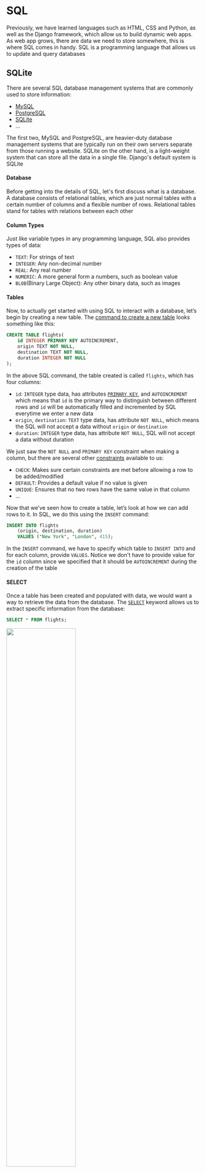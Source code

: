 # SQL

Previously, we have learned languages such as HTML, CSS and Python, as well as the Django framework, which allow us to build dynamic web apps. As web app grows, there are data we need to store somewhere, this is where SQL comes in handy. SQL is a programming language that allows us to update and query databases

## SQLite

There are several SQL database management systems that are commonly used to store information:

- [MySQL](https://www.mysql.com/)
- [PostgreSQL](https://www.postgresql.org/)
- [SQLite](https://www.sqlite.org/index.html)
- ...

The first two, MySQL and PostgreSQL, are heavier-duty database management systems that are typically run on their own servers separate from those running a website. SQLite on the other hand, is a light-weight system that can store all the data in a single file. Django's default system is SQLite

#### Database

Before getting into the details of SQL, let's first discuss what is a database. A database consists of relational tables, which are just normal tables with a certain number of columns and a flexible number of rows. Relational tables stand for tables with relations between each other

#### Column Types

Just like variable types in any programming language, SQL also provides types of data:

- `TEXT`: For strings of text
- `INTEGER`: Any non-decimal number
- `REAL`: Any real number
- `NUMERIC`: A more general form a numbers, such as boolean value
- `BLOB`(Binary Large Object): Any other binary data, such as images

#### Tables

Now, to actually get started with using SQL to interact with a database, let’s begin by creating a new table. The [command to create a new table](https://www.w3schools.com/sql/sql_create_table.asp) looks something like this:

```SQL
CREATE TABLE flights(
    id INTEGER PRIMARY KEY AUTOINCREMENT,
    origin TEXT NOT NULL,
    destination TEXT NOT NULL,
    duration INTEGER NOT NULL
);
```

In the above SQL command, the table created is called `flights`, which has four columns:

- `id`: `INTEGER` type data, has attributes [`PRIMARY KEY`](https://www.w3schools.com/sql/sql_primarykey.ASP), and `AUTOINCREMENT` which means that `id` is the primary way to distinguish between different rows and `id` will be automatically filled and incremented by SQL everytime we enter a new data
- `origin`, `destination`: `TEXT` type data, has attribute `NOT NULL`, which means the SQL will not accept a data without `origin` or `destination`
- `duration`: `INTEGER` type data, has attribute `NOT NULL`, SQL will not accept a data without duration

We just saw the `NOT NULL` and `PRIMARY KEY` constraint when making a column, but there are several other [constraints](https://www.tutorialspoint.com/sqlite/sqlite_constraints.htm) available to us:

- `CHECK`: Makes sure certain constraints are met before allowing a row to be added/modified
- `DEFAULT`: Provides a default value if no value is given
- `UNIQUE`: Ensures that no two rows have the same value in that column
- ...

Now that we’ve seen how to create a table, let’s look at how we can add rows to it. In SQL, we do this using the `INSERT` command:

```SQL
INSERT INTO flights
    (origin, destination, duration)
    VALUES ("New York", "London", 415);
```

In the `INSERT` command, we have to specify which table to `INSERT INTO` and for each column, provide `VALUES`. Notice we don't have to provide value for the `id` column since we specified that it should be `AUTOINCREMENT` during the creation of the table

#### SELECT

Once a table has been created and populated with data, we would want a way to retrieve the data from the database. The [`SELECT`](https://www.w3schools.com/sql/sql_select.asp) keyword allows us to extract specific information from the database:

```SQL
SELECT * FROM flights;
```

<img src="https://user-images.githubusercontent.com/99038613/179120199-d6665ca6-8b8b-4824-a047-68f4849de494.jpg" width=60%>

The `FROM` keyword specifies which table we are retrieving data from. The `*` is a wildcard select which means everything will be selected. Commonly, we don't have to retrieve all the data from the table, maybe just certain columns:

```SQL
SELECT origin, destination FROM flights;
```

<img src="https://user-images.githubusercontent.com/99038613/179120214-d6cbc214-cc39-421f-9bfe-82c24999aec3.jpg" width=60%>

As the table gets larger, we might not want to retrieve all the data from a column, but only a single row of data:

```SQL
SELECT * FROM flights WHERE id = 3;
```

The [`WHERE`](https://www.w3schools.com/sql/sql_where.asp) keyword allows us to specify a condition and the data that satisfies the condition will be selected and in this case, the row with `id = 3` will be selected

<img src="https://user-images.githubusercontent.com/99038613/179120223-210ec8d9-28db-4520-a662-46b73d40ff86.jpg" width=60%>

`WHERE` can also filter by any column, not just by `id`:

```SQL
SELECT * FROM flights WHERE origin = "New York";
```

<img src="https://user-images.githubusercontent.com/99038613/179120229-4baa62e3-a05d-46c6-8a2c-d3fd7e12e822.jpg" width=60%>

#### Working with SQL in the Terminal

Now that we learned that basic SQL commands, let's test them out in the terminal! In order to work with SQLite, first download it from [HERE](https://www.sqlite.org/download.html)(Specifically the sqlite-tools one in Precompiled Binaries). An alternative is to download the [DB Browser](https://sqlitebrowser.org/dl/) which provides a more user-friendly way to use SQL. Don't forget to add to environment after downloading it

After setting up SQLite, in the terminal, use the command `sqlite3 mydb.sql` to create a new database. You will not find the .sql file in your directory, if you would like to see it, use the command `.databases`. Some common SQLite commands are:

- `sqlite3 dbname.sqlite3`: Create new database
- `.quit`: Exit the SQLite command line
- `.databases`: List all databases, show them in directories they are in
- `.tables`: List all tables

The following code is an example of utilizing SQLite from command line:

```SQL
-- "--" is the comment in SQL language

-- Entering into the SQLite Prompt
% sqlite3 flights.sql
SQLite version 3.26.0 2018-12-01 12:34:55
Enter ".help" for usage hints.

-- Creating a new Table
sqlite> CREATE TABLE flights(
   ...>     id INTEGER PRIMARY KEY AUTOINCREMENT,
   ...>     origin TEXT NOT NULL,
   ...>     destination TEXT NOT NULL,
   ...>     duration INTEGER NOT NULL
   ...> );

-- Listing all current tables (Just flights for now)
sqlite> .tables
flights

-- Querying for everything within flights (Which is now empty)
sqlite> SELECT * FROM flights;

-- Adding one flight
sqlite> INSERT INTO flights
   ...>     (origin, destination, duration)
   ...>     VALUES ("New York", "London", 415);

-- Checking for new information, which we can now see
sqlite> SELECT * FROM flights;
1|New York|London|415

-- Adding some more flights
sqlite> INSERT INTO flights (origin, destination, duration) VALUES ("Shanghai", "Paris", 760);
sqlite> INSERT INTO flights (origin, destination, duration) VALUES ("Istanbul", "Tokyo", 700);
sqlite> INSERT INTO flights (origin, destination, duration) VALUES ("New York", "Paris", 435);
sqlite> INSERT INTO flights (origin, destination, duration) VALUES ("Moscow", "Paris", 245);
sqlite> INSERT INTO flights (origin, destination, duration) VALUES ("Lima", "New York", 455);

-- Querying this new information
sqlite> SELECT * FROM flights;
1|New York|London|415
2|Shanghai|Paris|760
3|Istanbul|Tokyo|700
4|New York|Paris|435
5|Moscow|Paris|245
6|Lima|New York|455

-- Changing the settings to make output more readable
sqlite> .mode columns
sqlite> .headers yes

-- Querying all information again
sqlite> SELECT * FROM flights;
id          origin      destination  duration
----------  ----------  -----------  ----------
1           New York    London       415
2           Shanghai    Paris        760
3           Istanbul    Tokyo        700
4           New York    Paris        435
5           Moscow      Paris        245
6           Lima        New York     455

-- Searching for just those flights originating in New York
sqlite> SELECT * FROM flights WHERE origin = "New York";
id          origin      destination  duration
----------  ----------  -----------  ----------
1           New York    London       415
4           New York    Paris        435
```

We can use more than just equality to filtering, for numeric values, we can use greater than or less than:

```SQL
SELECT * FROM flights WHERE duration > 500;
```

<img src="https://user-images.githubusercontent.com/99038613/179120274-3fc97e28-d7ae-40a4-a50c-aebc77242544.jpg" width=60%>

We can use other logics (AND, OR) in SQL commands:

```SQL
SELECT * FROM flights WHERE duration > 500 AND destination = "Paris";
```

<img src="https://user-images.githubusercontent.com/99038613/179120280-d246d3ab-14bf-40cc-aaae-728e1c4adae8.jpg" width=60%>

```SQL
SELECT * FROM flights WHERE duration > 500 OR destination = "Paris";
```

<img src="https://user-images.githubusercontent.com/99038613/179120287-3f1015bc-c396-47ff-8660-4d60ed0e49ae.jpg" width=60%>

Just like in Python, we can use the keyword [`IN`](https://www.w3schools.com/sql/sql_in.asp) to check if a data is one of the several options:

```SQL
SELECT * FROM flights WHERE origin IN ("New York", "Lima");
```

<img src="https://user-images.githubusercontent.com/99038613/179123498-7ae149b0-2203-4f8f-be89-19fb19fd54ea.jpg" width=60%>

We can use regular expressoins to search for data more broadly using the [`LIKE`](https://www.w3schools.com/sql/sql_like.asp) keyword. For example, we can find the data with an "a" in its `origin`:

```SQL
-- "a" can be anywhere in the origin string
SELECT * FROM flights WHERE origin LIKE "%a%";

-- "a" must be the first character in the origin string
SELECT * FROM flights WHERE origin LIKE "a%";

-- "a" must be the ending character in the origin string
SELECT * FROM flights WHERE origin LIKE "%a";
```

The `%` means 0 or more characters

<img src="https://user-images.githubusercontent.com/99038613/179123503-4bebbb69-e0e5-4431-a57e-aa2b3d21280d.jpg" width=60%>

#### Functions

There are also a number of SQL functions we can apply to the results of a query. These can be useful if we don’t need all of the data returned by a query, but just some summary statistics of the data

- [`AVERAGE`](https://www.w3schools.com/sql/sql_count_avg_sum.asp)
- [`COUNT`](https://www.w3schools.com/sql/sql_count_avg_sum.asp)
- [`MAX`](https://www.w3schools.com/sql/sql_min_max.asp)
- [`MIN`](https://www.w3schools.com/sql/sql_min_max.asp)
- [`SUM`](https://www.w3schools.com/sql/sql_count_avg_sum.asp)
- ...

#### UPDATE

We now have the ability to `CREATE` a table, `INSERT` data into a table, and `SELECT` data to retrive them. Now imagine a case where an airline might upgrade their airplane and the duration will thus decrease. In this case, we might want a way to update the data for that airline. We can [`DELETE`](https://www.w3schools.com/sql/sql_delete.asp) that data then `INSERT` an updated one:

```SQL
DELETE FROM flights
WHERE origin = "Shanghai" AND destination = "Paris";
INSERT INTO flights (origin, destination, duration) VALUES ("Shanghai", "Paris", 700);
```

But this is not the best way to do it, in fact, there is an `UPDATE` that just do this work in SQL:

```SQL
UPDATE flights
    SET duration = 700
    WHERE origin = "Shanghai"
    AND destination = "Paris";
```

However, if for instance an airline is canceled permanently, `DELETE` is the one to use. Choose the suitable SQL command to do corresponding work

#### Other Clauses

There are a number of additional clauses we can use to control queries coming back to us:

- [`LIMIT`](https://www.w3schools.com/sql/sql_top.asp): Limits the number of results returned by a query
- [`ORDER BY`](https://www.w3schools.com/sql/sql_orderby.asp): Orders the results based on a specified column
- [`GROUP BY`](https://www.w3schools.com/sql/sql_groupby.asp): Groups results by a specified column
- [`HAVING`](https://www.w3schools.com/sql/sql_having.asp): Allows for additional constraints based on the number of results

#### Joining Tables

So far, we have been working on only one table, instead of the relational tables we mentioned in the beginning about databases. It turns out that many databases in practice are popuated by number of tables tha all relate to each other in some way. In the airlines example, what if we want to add the airport code to the origin and destination? Such as JFK for New York, or PVG for Shanghai. For sure we can add more columns to store the additional information, but that will make the table too large and slow down the performance when quering or storing data. Instead, we can create another `code` table that relates the cities with their airport codes:

<img src="https://user-images.githubusercontent.com/99038613/179130207-ee87618a-f23d-4810-801a-4190f04a01fa.jpg" width=60%>

Now we have the cities with their corresponding codes, we can modify the original `flights` table to store these instead of only cities. The way to do this is by using [Foreign Keys](https://www.w3schools.com/sql/sql_foreignkey.asp) in SQL:

<img src="https://user-images.githubusercontent.com/99038613/179130216-d347ff2e-6755-4b82-8fc5-6338f7da9084.jpg" width=60%>

Notice that the data in the flights table is some numeric numbers instead of `TEXT` data of city names. These numbers themselves are meaningless, but they serve as foreign keys that connects the `flights` table to the `code` table since they are the `id` of the `code` table

In addition to airport codes, airlines might want to store the data about the passengers and what airlines did they book. Therefore, we can create another table, storing the passengers with their booked airline where the `flight_id` is also a foreign key as they are the `id` of `flights` table:

<img src="https://user-images.githubusercontent.com/99038613/179130220-de6d8456-8dd5-4061-bbae-912adb7d5860.jpg" width=60%>

We can do even better, since one passenger could book more than one flights, we can make another `people` table that only contains the information of every person and the passenger table will have a foreign key from `people` and another foreign key from `flights`:

<img src="https://user-images.githubusercontent.com/99038613/179130224-a8bf0422-9baa-471b-8b74-bcd70c1e8e4a.jpg" width=60%>

<img src="https://user-images.githubusercontent.com/99038613/179130227-6357c9f1-b337-473a-ba02-e26f07f6220e.jpg" width=60%>

This creates a "Many to Many" relationship where a passenger could book more than one airline and an airline could have more than one passenger

#### JOIN Query

Although our data are stored more efficiently by now, it seems like it may be harder to query the data since they are spreaded across several tables. SQL makes it convenient by introducing the [`JOIN`](https://www.w3schools.com/sql/sql_join.asp) query where we can combine tables for data retrieval

For example, if we want to find the origin, destination and the first names of the passengers of an airline. Just to demonstrate what the `JOIN` key do, we will use the unoptimized `passengers` table with `flight_id` being one of its columns:

```SQL
SELECT first, origin, destination
FROM ...
```

This part seems familiar since we are querying about the first names of the passengers, origin and destination of an airline. But we run into a problem since `first` is stored in another table, we cannot only specify one table, `flights`, after the `FROM` keyword. Therefore we will use the `JOIN` keyword, and specify which are the foreign keys by using the `ON` keyword:

```SQL
SELECT first, origin, destination
FROM flights JOIN passengers
ON passengers.flight_id = flights.id;
```

The result will be:

```
first         origin    destination
----------  ----------  -----------
Harry        New York     London
Ron          Shanghai     Paris
Hermione     Istanbul     Tokyo
Draco        New York     Paris
Luna          Moscow      Paris
Ginny          Lima      New York
```

We’ve just used something called an [INNER JOIN](https://www.w3schools.com/sql/sql_join_inner.asp), which means we are ignoring rows that have no matches between the tables, but there are other types of joins, including [LEFT JOIN](https://www.w3schools.com/sql/sql_join_left.asp), [RIGHT JOIN](https://www.w3schools.com/sql/sql_join_right.asp), and [FULL OUTER JOIN](https://www.w3schools.com/sql/sql_join_right.asp), which we won’t discuss here in detail

#### Indexing

Indexing is an optimization technique when querying frequently and regarding specific columns. This works as if the index page of a dictionary, which will let us find contents quicker than flipping page by page. For instance, if we know that we will frequently look up passengers by their last names, we can:

```SQL
CREATE INDEX name_index ON passengers (last);
```

#### SQL Vulnerabilities

Now that we know the basics of using SQL to work with data, it's important to know the vulnerabilities associated with using SQL. Start with [SQL Injection](https://www.w3schools.com/sql/sql_injection.asp)

SQL Injection is a malicious attack using the syntax of SQL. For example, nowadays most websites have authentification systems that need users to login to check their personal information. The SQL command to check if username and password are valid is:

```SQL
SELECT * FROM users
WHERE username = username AND password = password;
```

For instance, a user Harry might enter `harrypotter` for username and `12345` for password, then the specific SQL command will be:

```SQL
SELECT * FROM users
WHERE username = "harrypotter" AND password = "12345";
```

If the data exists in the database, then the website will log Harry in. A hacker, on the other hand, might set a username `harrypotter"--` as a username and an arbitrary password which does not exist in the database. The hacker should not be allowed to log onto Harry's account but in fact he will. This is because `--` in SQL syntax is comment, so the SQL command will become:

```SQL
SELECT * FROM users
WHERE username = "harrypotter"--" AND password = "66666";
```

As the code illustrated, the SQL command after `harrypotter` is commented out, so that if there exists a username `harrypotter` in the database, the hacker will be able to log onto that account without knowing the password

To solve this problem, we can use:

- Explicitly specifying characters to make sure SQL treats the input as plain string and not as SQL code
- An abstraction layer on top of SQL which includes its own escape sequence, so we don’t have to write SQL queries ourselves, such as using Django as the abstraction layer

Another main vulnerability when it comes to SQL is known as a [Race Condition](https://searchstorage.techtarget.com/definition/race-condition#:~:text=A%20race%20condition%20is%20an,sequence%20to%20be%20done%20correctly.)

A race condition is a situation that occurs when multiple queries to a database occur simultaneously. When these are not adequately handled, problems can arise in the precise times that databases are updated. For example, let’s say I have $150 in my bank account. A race condition could occur if I log into my bank account on both my phone and my laptop, and attempt to withdraw $100 on each device. If the bank’s software developers did not deal with race conditions correctly, then I may be able to withdraw $200 from an account with only $150 in it. One potential solution for this problem would be locking the database. We could not allow any other interaction with the database until one transaction has been completed. In the bank example, after clicking navigating to the “Make a Withdrawl” page on my computer, the bank might not allow me to navigate to that page on my phone

## Django Models

[Django Models](https://docs.djangoproject.com/en/4.0/topics/db/models/) are a level of abstraction on top of SQL that allow us to work with databases using Python classes and objects rather than direct SQL queries

Let’s get started on using models by creating a django project for our airline, and creating an app within that project:

```shell
django-admin startproject airline
cd airline
python manage.py startapp flights
```

Now we’ll have to go through the process of adding an app as usual:

1. Add `flights` to the `INSTALLED_APPS` list in `settings.py`
2. Add a route for `flights` in `urls.py`:
   `path("flights/", include(flights.urls))`
3. Create a `urls.py` file within the `flights` app

Now we will take a look at the `models.py` file. In this file, we will outline what data we want to store in our application. Then Django will determine the SQL syntax necessary to store information on each of our models

```Python
class Flight(models.Model):
    origin = models.CharField(max_length=64)
    destination = models.CharField(max_length=64)
    duration = models.IntegerField()
```

- In the first line, we create a new model that extends Django’s model class
- Below, we add fields for origin, destination, and duration. The first two are [Character Fields](https://docs.djangoproject.com/en/4.0/ref/forms/fields/#charfield), meaning they store strings, and the third is an [Integer Field](https://docs.djangoproject.com/en/4.0/ref/forms/fields/#integerfield). These are just two of many [built-in Django Field classes](https://docs.djangoproject.com/en/4.0/ref/forms/fields/#built-in-field-classes)
- We specify maximum lengths of 64 for the two Character Fields. you can check the specifications available for a given field by checking the [documentation](https://docs.djangoproject.com/en/4.0/ref/forms/fields/#built-in-field-classes)

#### Migration

Now that we've created a Django model class, we don't yet have a database setup. In order to create a database from the models, we navigate to the main directory of the Django project and run the command:

`python manage.py makemigrations`

This command will create some Python files that allow us to create and query the database. Next, to actually create the database itself, we run the following command:

`python manage.py migrate`

Which will create a `db.sqlite3` file as the database

#### Shell

After setting up a database, we need a way to interact with it, for example insert data or retrieve data. We can enter Django's shell to achieve this:

`python manage.py shell`

```shell
Python 3.7.2 (default, Dec 29 2018, 00:00:04)
Type 'copyright', 'credits' or 'license' for more information
IPython 6.5.0 -- An enhanced Interactive Python. Type '?' for help.
```

```shell
# Import our flight model
In [1]: from flights.models import Flight

# Create a new flight
In [2]: f = Flight(origin="New York", destination="London", duration=415)

# Instert that flight into our database
In [3]: f.save()

# Query for all flights stored in the database
In [4]: Flight.objects.all()
Out[4]: <QuerySet [<Flight: Flight object (1)>]>
```

When we query the database using `Flight.objects.all()`, we see an output that says `Flight object (1)` which isn't that helpful. We can create a `__str__` function within the `Flight` class to define what should the output of the query be:

```Python
class Flight(models.Model):
    origin = models.CharField(max_length=64)
    destination = models.CharField(max_length=64)
    duration = models.IntegerField()

    def __str__(self):
        return f"{self.id}: {self.origin} to {self.destination}"
```

Not if we go back to the shell and query again, the output will be more readable:

```shell
# Create a variable called flights to store the results of a query
In [7]: flights = Flight.objects.all()

# Displaying all flights
In [8]: flights
Out[8]: <QuerySet [<Flight: 1: New York to London>]>

# Isolating just the first flight
In [9]: flight = flights.first()

# Printing flight information
In [10]: flight
Out[10]: <Flight: 1: New York to London>

# Display flight id
In [11]: flight.id
Out[11]: 1

# Display flight origin
In [12]: flight.origin
Out[12]: 'New York'

# Display flight destination
In [13]: flight.destination
Out[13]: 'London'

# Display flight duration
In [14]: flight.duration
Out[14]: 415
```

Now that we've learned how to work with Django models, let's think back to the design earlier where cities and their airport codes are stored as a separate table:

```Python
class Airport(models.Model):
    code = models.CharField(max_length=3)
    city = models.CharField(max_length=64)

    def __str__(self):
        return f"{self.city} ({self.code})"

class Flight(models.Model):
    origin = models.ForeignKey(Airport, on_delete=models.CASCADE, related_name="departures")
    destination = models.ForeignKey(Airport, on_delete=models.CASCADE, related_name="arrivals")
    duration = models.IntegerField()

    def __str__(self):
        return f"{self.id}: {self.origin} to {self.destination}"
```

- Notice that the `origin` and `destination` are changed from `CharField` to [`ForeignKey`](https://docs.djangoproject.com/en/4.0/topics/db/examples/many_to_one/)
- `on_delete=models.CASCADE` means that if an airport is deleted for whatever reason in the `airports` table, since some airlines in `flights` table will no longer have an airport to reference to via foreign key, they will also be deleted automatically
- We also provide a [`related name`](https://docs.djangoproject.com/en/4.0/ref/models/fields/#django.db.models.ForeignKey.related_name) which gives us a way to search for all airlines with a given airport as their origin or destination

Every time we make changes to `models.py`, we'll have to repeat the two migration commands in order to let the change take effect in the database

```shell
# Create New Migrations
python manage.py makemigration

# Migrate
python manage.py migrate
```

Now we can try to use the new models in the Django shell:

```shell
# Open up the Django shell
python manage.py shell

# Import all models
In [1]: from flights.models import *

# Create some new airports
In [2]: jfk = Airport(code="JFK", city="New York")
In [4]: lhr = Airport(code="LHR", city="London")
In [6]: cdg = Airport(code="CDG", city="Paris")
In [9]: nrt = Airport(code="NRT", city="Tokyo")

# Save the airports to the database
In [3]: jfk.save()
In [5]: lhr.save()
In [8]: cdg.save()
In [10]: nrt.save()

# Add a flight and save it to the database
f = Flight(origin=jfk, destination=lhr, duration=414)
f.save()

# Display some info about the flight
In [14]: f
Out[14]: <Flight: 1: New York (JFK) to London (LHR)>
In [15]: f.origin
Out[15]: <Airport: New York (JFK)>

# Using the related name to query by airport of arrival:
In [17]: lhr.arrivals.all()
Out[17]: <QuerySet [<Flight: 1: New York (JFK) to London (LHR)>]>
```

#### Starting the Application

We can now build an application with the skills of working with Django models to create and interact with a database. First create a `urls.py` file in the airline application:

```Python
urlpatterns = [
    path('', views.index, name="index")
]
```

And inside `views.py`

```Python
from django.shortcuts import render
from .models import Flight, Airport

# Create your views here.

def index(request):
    return render(request, "flights/index.html", {
        "flights": Flight.objects.all()
    })
```

Also create a `layout.html` and a `index.html` file

- `layout.html`

  ```HTML
  <!DOCTYPE html>
  <html lang="en">
      <head>
          <title>Flights</title>
      </head>
      <body>
          {% block body %}
          {% endblock %}
      </body>
  </html>
  ```

- `index.html`

  ```HTML
  {% extends "flights/layout.html" %}

  {% block body %}
    <h1>Flights:</h1>
    <ul>
        {% for flight in flights %}
            <li>Flight {{ flight.id }}: {{ flight.origin }} to {{ flight.destination }}</li>
        {% endfor %}
    </ul>
  {% endblock %}
  ```

Now our webpage is able to display all the flights information stored in our database

![1](https://user-images.githubusercontent.com/99038613/179260206-21f201d3-8ccc-4dc8-b8e1-8387caf65218.jpg)

#### Django Admin

Instead of interacting with the database in the Django shell, Django provides a more convenient way which is the Django Admin. We start by creating an administrative userL

```shell
python manage.py createsuperuser
Username: superuser
Email address: superuser@gmail.com
Password:
Password (again):
Superuser created successfully.
```

Next, navigate to `admin.py` and register our models:

```Python
from django.contrib import admin
from .models import Flight, Airport

# Register your models here.
admin.site.register(Flight)
admin.site.register(Airport)
```

Now, when we visit our site and add /admin to the url, we can log into a page that looks like this

<img src="https://user-images.githubusercontent.com/99038613/179260272-2e79a9ac-c2fb-4308-a305-343d48850eb9.jpg" width=60%>

<img src="https://user-images.githubusercontent.com/99038613/179260284-f4df1557-af35-4a2e-a4ed-cac6dfe5369f.jpg" width=60%>

#### Many to Many Relationship

Think back to the relationship where a passenger could book more than one flight and a flight could have booked by more than one passenger. We can achieve this by using the `ManytoManyField` in Django:

```Python
class Passenger(models.Model):
    first = models.CharField(max_length=64)
    last = models.CharField(max_length=64)
    flights = models.ManyToManyField(Flight, blank=True, related_name="passengers")

    def __str__(self):
        return f"{self.first} {self.last}"
```

- `blank=true` means that a passenger could have no flights
- `related_name` allows us to find all passengers given a flight

Remember to register this new model in `admin.py` and also make migrations using the two commands mentioned before

We can now show a flight's information with all its passengers' information as well

```Python
def flight(request, flight_id):
    flight = Flight.objects.get(id=flight_id)
    passengers = flight.passengers.all()
    return render(request, "flights/flight.html", {
        "flight": flight,
        "passengers": passengers
    })
```

And in `flight.html`

```HTML
<h2>Passengers:</h2>
<ul>
    {% for passenger in passengers %}
        <li>{{ passenger }}</li>
    {% empty %}
        <li>No Passengers.</li>
    {% endfor %}
</ul>
```

<img src="https://user-images.githubusercontent.com/99038613/179260415-add9702a-b095-4669-85b5-1fd8f59d955e.jpg" height=60%>

## Users

Django also makes it easy for us to create an authentification system, allowing users to sign in or out of the website. We'll start by creating an app called `users`. After going through the normal steps of creating a new app, in the `urls.py` in this new app, we add a few more routes:

```Python
urlpatterns = [
    path('', views.index, name="index"),
    path("login", views.login_view, name="login"),
    path("logout", views.logout_view, name="logout")
]
```

Then create a form where a user can log in:

```HTML
{% extends "users/layout.html" %}

{% block body %}
    {% if message %}
        <div>{{ message }}</div>
    {% endif %}

    <form action="{% url 'login' %}" method="post">
        {% csrf_token %}
        <input type="text", name="username", placeholder="Username">
        <input type="password", name="password", placeholder="Password">
        <input type="submit", value="Login">
    </form>
{% endblock %}
```

Then in `views.py`:

```Python
def index(request):
    # If no user is signed in, return to login page:
    if not request.user.is_authenticated:
        return HttpResponseRedirect(reverse("login"))
    return render(request, "users/user.html")

def login_view(request):
    return render(request, "users/login.html")

def logout_view(request):
    # Pass is a simple way to tell python to do nothing.
    pass
```

Next, we can head to the admin site and add some users. After that we will update the `login_view` function to handle a `POST` request with a username and password:

```Python
# Additional imports we'll need:
from django.contrib.auth import authenticate, login, logout

def login_view(request):
    if request.method == "POST":
        # Accessing username and password from form data
        username = request.POST["username"]
        password = request.POST["password"]

        # Check if username and password are correct, returning User object if so
        user = authenticate(request, username=username, password=password)

        # If user object is returned, log in and route to index page:
        if user:
            login(request, user)
            return HttpResponseRedirect(reverse("index"))
        # Otherwise, return login page again with new context
        else:
            return render(request, "users/login.html", {
                "message": "Invalid Credentials"
            })
    return render(request, "users/login.html")
```

Then we will implement the log out function to log users out:

```Python
def logout_view(request):
    logout(request)
    return render(request, "users/login.html", {
                "message": "Logged Out"
            })
```

These are the backend operations during an authentication process. You are welcome to customize the `user.html` and `login.html` to make the login page more attractive

## Examples

Check out some [examples](examples/)
